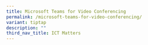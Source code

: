 ```yaml
---
title: Microsoft Teams for Video Conferencing
permalink: /microsoft-teams-for-video-conferencing/
variant: tiptap
description: ""
third_nav_title: ICT Matters
---
```

